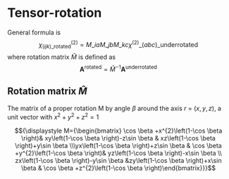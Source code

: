 # Tensor-rotation
General formula is
$$\chi^{(2)}_{(i j k)\_{\text{rotated}}}= M\_{i a} M\_{j b} M\_{k c} \chi^{(2)}\_{(a b c)\_{\text{underrotated}}}$$
where rotation matrix $\hat{M}$ is defined as
$$\mathbf{A}^{\text{rotated}} = \hat{M}^{-1} \mathbf{A}^{\text{underrotated}}$$
## Rotation matrix $\hat{M}$

The matrix of a proper rotation M by angle $\beta$ around the axis _r_ = $(x, y, z)$, a unit vector with $x^2+y^2+z^2=1$

$${\displaystyle M={\begin{bmatrix} \cos \beta +x^{2}\left(1-\cos \beta \right)& xy\left(1-\cos \beta \right)-z\sin \beta & xz\left(1-\cos \beta \right)+y\sin \beta \\\yx\left(1-\cos \beta \right)+z\sin \beta & \cos \beta +y^{2}\left(1-\cos \beta \right)& yz\left(1-\cos \beta \right)-x\sin \beta \\
zx\left(1-\cos \beta \right)-y\sin \beta &zy\left(1-\cos \beta \right)+x\sin \beta & \cos \beta +z^{2}\left(1-\cos \beta \right)\end{bmatrix}}}$$
